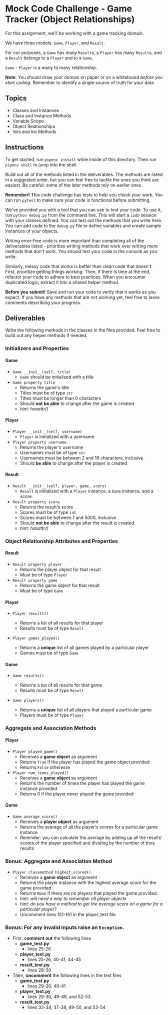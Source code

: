 # Mock Code Challenge - Game Tracker (Object Relationships)

For this assignment, we'll be working with a game tracking domain.

We have three models: `Game`, `Player`, and `Result`.

For our purposes, a `Game` has many `Result`s, a `Player` has many
`Result`s, and a `Result` belongs to a `Player` and to a `Game`.

`Game` - `Player` is a many to many relationship.

**Note**: You should draw your domain on paper or on a whiteboard _before you
start coding_. Remember to identify a single source of truth for your data.

## Topics

- Classes and Instances
- Class and Instance Methods
- Variable Scope
- Object Relationships
- lists and list Methods

## Instructions

To get started, run `pipenv install` while inside of this directory. Then run `pipenv shell` to jump into the shell.

Build out all of the methods listed in the deliverables. The methods are listed
in a suggested order, but you can feel free to tackle the ones you think are
easiest. Be careful: some of the later methods rely on earlier ones.

**Remember!** This code challenge has tests to help you check your work. You
can run `pytest` to make sure your code is functional before submitting.

We've provided you with a tool that you can use to test your code. To use it,
run `python debug.py` from the command line. This will start a `ipdb` session
with your classes defined. You can test out the methods that you write here. You
can add code to the `debug.py` file to define variables and create sample
instances of your objects.

Writing error-free code is more important than completing all of the
deliverables listed - prioritize writing methods that work over writing more
methods that don't work. You should test your code in the console as you write.

Similarly, messy code that works is better than clean code that doesn't. First,
prioritize getting things working. Then, if there is time at the end, refactor
your code to adhere to best practices. When you encounter duplicated logic,
extract it into a shared helper method.

**Before you submit!** Save and run your code to verify that it works as you
expect. If you have any methods that are not working yet, feel free to leave
comments describing your progress.

## Deliverables

Write the following methods in the classes in the files provided. Feel free to
build out any helper methods if needed.

### Initializers and Properties

#### Game

- `Game __init__(self, title)`
  - `Game` should be initialized with a title
- `Game property title`
  - Returns the game's title
  - Titles must be of type `str`
  - Titles must be longer than 0 characters
  - Should **not be able** to change after the game is created
  - _hint: hasattr()_
#### Player

- `Player __init__(self, username)`
  - `Player` is initialized with a username
- `Player property username`
  - Returns the player's username
  - Usernames must be of type `str`
  - Usernames must be between 2 and 16 characters,
    inclusive.
  - Should **be able** to change after the player is created

#### Result

- `Result __init__(self, player, game, score)`
  - `Result` is initialized with a `Player` instance, a `Game` instance, and a
    score.
- `Result property score`
  - Returns the result's score
  - Scores must be of type `int`
  - Scores must be between 1 and 5000, inclusive
  - Should **not be able** to change after the result is created
  - _hint: hasattr()_
### Object Relationship Attributes and Properties

#### Result

- `Result property player`
  - Returns the player object for that result
  - Must be of type `Player`
- `Result property game`
  - Returns the game object for that result
  - Must be of type `Game`

#### Player

- `Player results()`
  - Returns a list of all results for that player
  - Results must be of type `Result`

- `Player games_played()`
  - Returns a **unique** list of all games played by a particular player
  - Games must be of type `Game`

#### Game

- `Game results()`
  - Returns a list of all results for that game
  - Results must be of type `Result`

- `Game players()`
  - Returns a **unique** list of all players that played a particular game
  - Players must be of type `Player`

### Aggregate and Association Methods

#### Player

- `Player played_game()`
  - Receives a **game object** as argument 
  - Returns `True` if the player has played the game object provided
  - Returns `False` otherwise
- `Player num_times_played()`
  - Receives a **game object** as argument
  - Returns the number of times the player has played the game instance provided
  - Returns 0 if the player never played the game provided

#### Game

- `Game average_score()`
  - Receives a **player object** as argument
  - Returns the average of all the player's scores for a particular game instance
  - Reminder: you can calculate the average by adding up all the results' scores of the player specified and dividing by the number of thos results

### Bonus: Aggregate and Association Method

- `Player classmethod highest_scored()`
  - Receives a **game object** as argument 
  - Returns the player instance with the highest average score for the game provided.
  - Returns `None` if there are no players that played the game provided.
  - _hint: will need a way to remember all player objects_
  - _hint: do you have a method to get the average score on a game for a
    particular player?_
  - Uncomment lines 151-161 in the player_test file

### Bonus: For any invalid inputs raise an `Exception`.
- First, **comment out** the following lines
  - **game_test.py**
    - lines 25-26
  - **player_test.py**
    - lines 25-26, 40-41, 44-45
  - **result_test.py**
    - lines 28-30
- Then, **uncomment** the following lines in the test files
  - **game_test.py**
    - lines 29-30, 40-41
  - **player_test.py**
    - lines 29-30, 48-49, and 52-53
  - **result_test.py**
    - lines 33-34, 37-38, 49-50, and 53-54